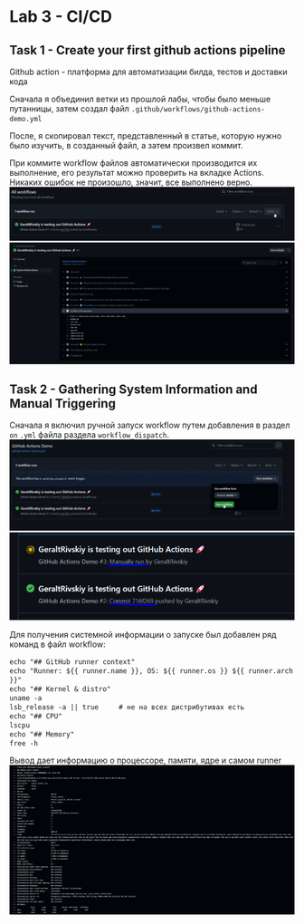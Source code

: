 # Lab 3 - CI/CD

## Task 1 - Create your first github actions pipeline

Github action - платформа для автоматизации билда, тестов и доставки кода

Сначала я объединил ветки из прошлой лабы, чтобы было меньше путанницы, затем создал файл `.github/workflows/github-actions-demo.yml`

После, я скопировал текст, представленный в статье, которую нужно было изучить, в созданный файл, а затем произвел коммит.

При коммите workflow файлов автоматически производится их выполнение, его результат можно проверить на вкладке Actions. Никаких ошибок не произошло, значит, все выполнено верно.
![alt text](screenshots/workflow1.png)
![alt text](screenshots/workflow2.png)

## Task 2 - Gathering System Information and Manual Triggering

Сначала я включил ручной запуск workflow путем добавления в раздел `on` `.yml` файла раздела `workflow_dispatch`.
![alt text](screenshots/workflow3.png)
![alt text](screenshots/workflow4.png)

Для получения системной информации о запуске был добавлен ряд команд в файл workflow:
```
echo "## GitHub runner context"
echo "Runner: ${{ runner.name }}, OS: ${{ runner.os }} ${{ runner.arch }}"
echo "## Kernel & distro"
uname -a
lsb_release -a || true     # не на всех дистрибутивах есть
echo "## CPU"
lscpu
echo "## Memory"
free -h
```

Вывод дает информацию о процессоре, памяти, ядре и самом runner
![alt text](screenshots/workflow5.png)